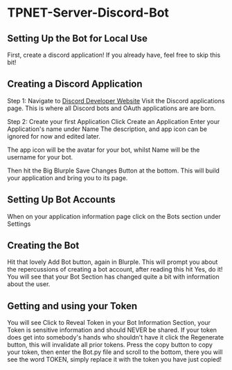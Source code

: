 # TPNET-Server-Discord-Bot

## Setting Up the Bot for Local Use

First, create a discord application! If you already have, feel free to skip this bit!

## Creating a Discord Application

Step 1: Navigate to [Discord Developer Website](https://discord.com/developers/applications) Visit the Discord applications page. This is where all Discord bots and OAuth applications are are born.

Step 2: Create your first Application Click Create an Application Enter your Application's name under Name The description, and app icon can be ignored for now and edited later.

The app icon will be the avatar for your bot, whilst Name will be the username for your bot.

Then hit the Big Blurple Save Changes Button at the bottom. This will build your application and bring you to its page.

## Setting Up Bot Accounts

When on your application information page click on the Bots section under Settings

## Creating the Bot

Hit that lovely Add Bot button, again in Blurple. This will prompt you about the repercussions of creating a bot account, after reading this hit Yes, do it! You will see that your Bot Section has changed quite a bit with information about the user.

## Getting and using your Token

You will see Click to Reveal Token in your Bot Information Section, your Token is sensitive information and should NEVER be shared. If your token does get into somebody's hands who shouldn't have it click the Regenerate button, this will invalidate all prior tokens.
Press the copy button to copy your token, then enter the Bot.py file and scroll to the bottom, there you will see the word TOKEN, simply replace it with the token you have just copied!

